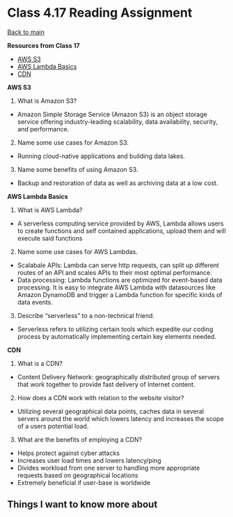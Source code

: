 # Class 4.17 Reading Assignment

[Back to main](https://michaeldulin.github.io/reading-notes)

**Resources from Class 17**
- [AWS S3](https://aws.amazon.com/s3/)
- [AWS Lambda Basics](https://www.serverless.com/aws-lambda)
- [CDN](https://cyberhoot.com/cybrary/content-delivery-network-cdn/)

**AWS S3**
1. What is Amazon S3?
  - Amazon Simple Storage Service (Amazon S3) is an object storage service offering industry-leading scalability, data availability, security, and performance.
2. Name some use cases for Amazon S3.
  - Running cloud-native applications and building data lakes.
3. Name some benefits of using Amazon S3.
  - Backup and restoration of data as well as archiving data at a low cost.

  
**AWS Lambda Basics**
1. What is AWS Lambda?
  - A serverless computing service provided by AWS, Lambda allows users to create functions and self contained applications, upload them and will execute said functions
2. Name some use cases for AWS Lambdas.
  - Scalabale APIs: Lambda can serve http requests, can split up different routes of an API and scales APIs to their most optimal performance.
  - Data processing: Lambda functions are optimized for event-based data processing. It is easy to integrate AWS Lambda with datasources like Amazon DynamoDB and trigger a Lambda function for specific kinds of data events. 
3. Describe “serverless” to a non-technical friend.
  - Serverless refers to utilizing certain tools which expedite our coding process by automatically implementing certain key elements needed.


**CDN**
1. What is a CDN?
  - Content Delivery Network: geographically distributed group of servers that work together to provide fast delivery of Internet content.
2. How does a CDN work with relation to the website visitor?
  - Utilizing several geographical data points, caches data in several servers around the world which lowers latency and increases the scope of a users potential load. 
3. What are the benefits of employing a CDN?
  - Helps protect against cyber attacks 
  - Increases user load times and lowers latency/ping
  - Divides workload from one server to handling more appropriate requests based on geographical locations
  - Extremely beneficial if user-base is worldwide

## Things I want to know more about
